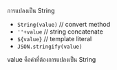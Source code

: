 การแปลงเป็น String 
- `String(value)` // convert method
- `''+value` // string concatenate
-  ``${value}`` // template literal
- `JSON.stringify(value)` 

value คือค่าที่ต้องการแปลงเป็น String